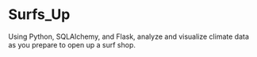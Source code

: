 # Surfs_Up
Using Python, SQLAlchemy, and Flask, analyze and visualize climate data as you prepare to open up a surf shop.
